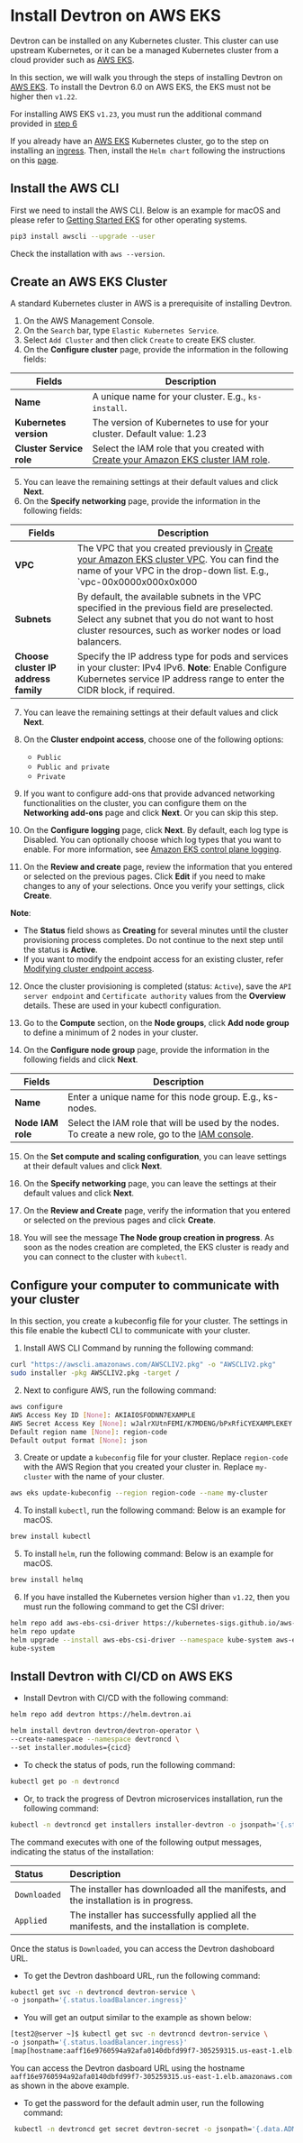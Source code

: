 # Install Devtron on AWS EKS

Devtron can be installed on any Kubernetes cluster. This cluster can use upstream Kubernetes, or it can be a managed Kubernetes cluster from a cloud provider such as [AWS EKS](https://docs.aws.amazon.com/eks/latest/userguide/what-is-eks.html).

In this section, we will walk you through the steps of installing Devtron on [AWS EKS](https://docs.aws.amazon.com/eks/latest/userguide/what-is-eks.html). To install the Devtron 6.0 on AWS EKS, the EKS must not be higher then `v1.22`.

For installing AWS EKS `v1.23`, you must run the additional command provided in [step 6]()

If you already have an [AWS EKS](https://docs.aws.amazon.com/eks/latest/userguide/what-is-eks.html) Kubernetes cluster, go to the step on installing an [ingress](https://docs.devtron.ai/v/v0.6/getting-started/install/ingress-setup). Then, install the `Helm chart` following the instructions on this [page](https://helm.sh/docs/intro/install/).

## Install the AWS CLI

First we need to install the AWS CLI. Below is an example for macOS and please refer to [Getting Started EKS](https://docs.aws.amazon.com/eks/latest/userguide/getting-started-console.html) for other operating systems.

```bash
pip3 install awscli --upgrade --user
```
Check the installation with `aws --version`.

## Create an AWS EKS Cluster

A standard Kubernetes cluster in AWS is a prerequisite of installing Devtron. 

1. On the AWS Management Console.
2. On the `Search` bar, type `Elastic Kubernetes Service`.
3. Select `Add Cluster` and then click `Create` to create EKS cluster.
4. On the **Configure cluster** page, provide the information in the following fields:

| Fields | Description |
| --- | --- |
| **Name** | A unique name for your cluster. E.g., `ks-install`.|
| **Kubernetes version** | The version of Kubernetes to use for your cluster. Default value: 1.23 |
| **Cluster Service role** | Select the IAM role that you created with [Create your Amazon EKS cluster IAM role](https://docs.aws.amazon.com/eks/latest/userguide/getting-started-console.html#role-create). |

5. You can leave the remaining settings at their default values and click **Next**.
6. On the **Specify networking** page, provide the information in the following fields:
 
 | Fields | Description |
| --- | --- |
| **VPC** | The VPC that you created previously in [Create your Amazon EKS cluster VPC](https://docs.aws.amazon.com/eks/latest/userguide/getting-started-console.html#vpc-create). You can find the name of your VPC in the drop-down list. E.g., `vpc-00x0000x000x0x000 | my-eks-vpc-stack-VPC`.|
| **Subnets** | By default, the available subnets in the VPC specified in the previous field are preselected. Select any subnet that you do not want to host cluster resources, such as worker nodes or load balancers. |
| **Choose cluster IP address family** | Specify the IP address type for pods and services in your cluster: IPv4 IPv6. **Note**: Enable Configure Kubernetes service IP address range to enter the CIDR block, if required. |
7. You can leave the remaining settings at their default values and click **Next**.
8. On the **Cluster endpoint access**, choose one of the following options:
    * `Public`
    * `Public and private`
    * `Private`

9. If you want to configure add-ons that provide advanced networking functionalities on the cluster, you can configure them on the **Networking add-ons** page and click **Next**. Or you can skip this step.

10. On the **Configure logging** page, click **Next**. By default, each log type is Disabled. You can optionally choose which log types that you want to enable. For more information, see [Amazon EKS control plane logging](https://docs.aws.amazon.com/eks/latest/userguide/control-plane-logs.html).

11. On the **Review and create** page, review the information that you entered or selected on the previous pages. Click **Edit** if you need to make changes to any of your selections. Once you verify your settings, click **Create**. 

 **Note**: 
 * The **Status** field shows as **Creating** for several minutes until the cluster provisioning process completes. Do not continue to the next step until the status is **Active**. 
 * If you want to modify the endpoint access for an existing cluster, refer [Modifying cluster endpoint access](https://docs.aws.amazon.com/eks/latest/userguide/cluster-endpoint.html#modify-endpoint-access).

12. Once the cluster provisioning is completed (status: `Active`), save the `API server endpoint` and `Certificate authority` values from the **Overview** details. These are used in your kubectl configuration.

13. Go to the **Compute** section, on the **Node groups**, click **Add node group** to define a minimum of 2 nodes in your cluster.

14. On the **Configure node group** page, provide the information in the following fields and click **Next**.

| Fields | Description |
| --- | --- |
| **Name** | Enter a unique name for this node group. E.g., ks-nodes.|
| **Node IAM role** | Select the IAM role that will be used by the nodes. To create a new role, go to the [IAM console](https://us-east-2.console.aws.amazon.com/iam/home?#roles). |

15. On the **Set compute and scaling configuration**, you can leave settings at their default values and click **Next**.

16. On the **Specify networking** page, you can leave the settings at their default values and click **Next**.

17. On the **Review and Create** page, verify the information that you entered or selected on the previous pages and click **Create**.

18. You will see the message **The Node group creation in progress**. As soon as the nodes creation are completed, the EKS cluster is ready and you can connect to the cluster with `kubectl`.



## Configure your computer to communicate with your cluster

In this section, you create a kubeconfig file for your cluster. The settings in this file enable the kubectl CLI to communicate with your cluster.

1. Install AWS CLI Command by running the following command:

```bash
curl "https://awscli.amazonaws.com/AWSCLIV2.pkg" -o "AWSCLIV2.pkg"
sudo installer -pkg AWSCLIV2.pkg -target /
```

2. Next to configure AWS, run the following command:

```bash
aws configure
AWS Access Key ID [None]: AKIAIOSFODNN7EXAMPLE
AWS Secret Access Key [None]: wJalrXUtnFEMI/K7MDENG/bPxRfiCYEXAMPLEKEY
Default region name [None]: region-code
Default output format [None]: json
```

3. Create or update a `kubeconfig` file for your cluster. Replace `region-code` with the AWS Region that you created your cluster in. Replace `my-cluster` with the name of your cluster.

```bash
aws eks update-kubeconfig --region region-code --name my-cluster
```

4. To install `kubectl`, run the following command: 
   Below is an example for macOS.

```bash
brew install kubectl
```

5. To install `helm`, run the following command:
    Below is an example for macOS.

```bash
brew install helmq
```

6. If you have installed the Kubernetes version higher than `v1.22`, then you must run the following command to get the CSI driver:

```bash
helm repo add aws-ebs-csi-driver https://kubernetes-sigs.github.io/aws-ebs-csi-driver
helm repo update
helm upgrade --install aws-ebs-csi-driver --namespace kube-system aws-ebs-csi-driver/aws-ebs-csi-driver
kube-system
```


## Install Devtron with CI/CD on AWS EKS 

* Install Devtron with CI/CD with the following command:

```bash
helm repo add devtron https://helm.devtron.ai
```
```bash
helm install devtron devtron/devtron-operator \
--create-namespace --namespace devtroncd \
--set installer.modules={cicd}
```

* To check the status of pods, run the following command:

```bash
kubectl get po -n devtroncd 
```

* Or, to track the progress of Devtron microservices installation, run the following command:

```bash
kubectl -n devtroncd get installers installer-devtron -o jsonpath='{.status.sync.status}'
```
The command executes with one of the following output messages, indicating the status of the installation:

| Status | Description |
| :--- | :--- |
| `Downloaded` | The installer has downloaded all the manifests, and the installation is in progress. |
| `Applied` | The installer has successfully applied all the manifests, and the installation is complete. |

Once the status is `Downloaded`, you can access the Devtron dashoboard URL.

* To get the Devtron dashboard URL, run the following command:

 ```bash
 kubectl get svc -n devtroncd devtron-service \
-o jsonpath='{.status.loadBalancer.ingress}'
```

* You will get an output similar to the example as shown below:

```bash
[test2@server ~]$ kubectl get svc -n devtroncd devtron-service \
-o jsonpath='{.status.loadBalancer.ingress}'
[map[hostname:aaff16e9760594a92afa0140dbfd99f7-305259315.us-east-1.elb.amazonaws.com]]
```

You can access the Devtron dasboard URL using the hostname `aaff16e9760594a92afa0140dbfd99f7-305259315.us-east-1.elb.amazonaws.com` as shown in the above example.

* To get the password for the default admin user, run the following command:

```bash
 kubectl -n devtroncd get secret devtron-secret -o jsonpath='{.data.ADMIN_PASSWORD}' | base64 -d
 ```

